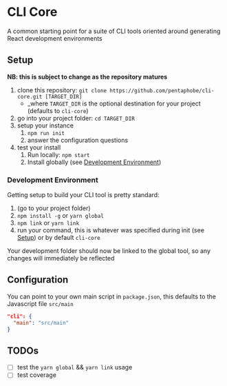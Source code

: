 # CLI Core

A common starting point for a suite of CLI tools oriented around generating React development environments



## Setup

**NB: this is subject to change as the repository matures**

1. clone this repository: `git clone https://github.com/pentaphobe/cli-core.git [TARGET_DIR]`
    - _where `TARGET_DIR` is the optional destination for your project (defaults to `cli-core`)
2. go into your project folder: `cd TARGET_DIR`
3. setup your instance
    1. `npm run init`
    2. answer the configuration questions
4. test your install
    1. Run locally: `npm start`
    2. Install globally (see [Development Environment](#development-environment))



### Development Environment

Getting setup to build your CLI tool is pretty standard:

1. (go to your project folder)
2. `npm install -g` or `yarn global`
3. `npm link` or `yarn link`
4. run your command, this is whatever was specified during init (see [Setup](#setup)) or by default `cli-core`

Your development folder should now be linked to the global tool, so any changes will immediately be reflected




## Configuration

You can point to your own main script in `package.json`, this defaults to the Javascript file `src/main`

```json
"cli": {
  "main": "src/main"
}
```



## TODOs

- [ ] test the `yarn global` && `yarn link` usage
- [ ] test coverage